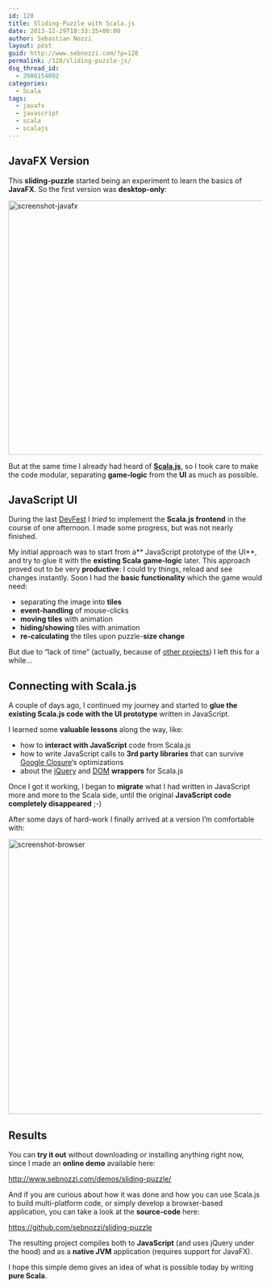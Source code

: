 ```yaml
---
id: 128
title: Sliding-Puzzle with Scala.js
date: 2013-12-29T18:33:35+00:00
author: Sebastian Nozzi
layout: post
guid: http://www.sebnozzi.com/?p=128
permalink: /128/sliding-puzzle-js/
dsq_thread_id:
  - 2080154092
categories:
  - Scala
tags:
  - javafx
  - javascript
  - scala
  - scalajs
---
```

## JavaFX Version

This **sliding-puzzle** started being an experiment to learn the basics of **JavaFX**. So the first version was **desktop-only**:

[<img class="aligncenter size-full wp-image-129" alt="screenshot-javafx" src="http://www.sebnozzi.com/wp-content/uploads/2013/12/screenshot-javafx.jpg" width="694" height="504" />](http://www.sebnozzi.com/wp-content/uploads/2013/12/screenshot-javafx.jpg)

But at the same time I already had heard of **[Scala.js](http://www.scala-js.org/)**, so I took care to make the code modular, separating **game-logic** from the **UI** as much as possible.

## JavaScript UI

During the last [DevFest](http://www.devfest.at/agenda) I _tried_ to implement the **Scala.js frontend** in the course of one afternoon. I made some progress, but was not nearly finished.

<!--more-->

My initial approach was to start from a\*\* JavaScript prototype of the UI\*\*, and try to glue it with the **existing Scala game-logic** later. This approach proved out to be very **productive**: I could try things, reload and see changes instantly. Soon I had the **basic functionality** which the game would need:

  * <span style="line-height: 15px;">separating the image into <strong>tiles</strong></span>
  * **event-handling** of mouse-clicks
  * **moving tiles** with animation
  * **hiding/showing** tiles with animation
  * **re-calculating** the tiles upon puzzle-**size change**

But due to &#8220;lack of time&#8221; (actually, because of [other projects](http://www.sebnozzi.com/104/cooperative-word-guessing/ "Cooperative word-guessing in Scala")) I left this for a while&#8230;

## Connecting with Scala.js

A couple of days ago, I continued my journey and started to **glue the existing Scala.js code with the UI prototype** written in JavaScript.

I learned some **valuable lessons** along the way, like:

  * how to **interact with JavaScript** code from Scala.js
  * how to write JavaScript calls to **3rd party libraries** that can survive [Google Closure](https://developers.google.com/closure/)&#8216;s optimizations
  * about the [jQuery](https://github.com/scala-js/scala-js-jquery) and [DOM](https://github.com/scala-js/scala-js-dom) **wrappers** for Scala.js

Once I got it working, I began to **migrate** what I had written in JavaScript more and more to the Scala side, until the original **JavaScript code completely disappeared** ;-)

After some days of hard-work I finally arrived at a version I&#8217;m comfortable with:

[<img class="aligncenter size-full wp-image-130" alt="screenshot-browser" src="http://www.sebnozzi.com/wp-content/uploads/2013/12/screenshot-browser.jpeg" width="672" height="545" />](http://www.sebnozzi.com/wp-content/uploads/2013/12/screenshot-browser.jpeg)

## Results

You can **try it out** without downloading or installing anything right now, since I made an **online demo** available here:

<http://www.sebnozzi.com/demos/sliding-puzzle/>

And if you are curious about how it was done and how you can use Scala.js to build multi-platform code, or simply develop a browser-based application, you can take a look at the **source-code** here:

<https://github.com/sebnozzi/sliding-puzzle>

The resulting project compiles both to **JavaScript** (and uses jQuery under the hood) and as a **native JVM** application (requires support for JavaFX).

I hope this simple demo gives an idea of what is possible today by writing **pure Scala**.